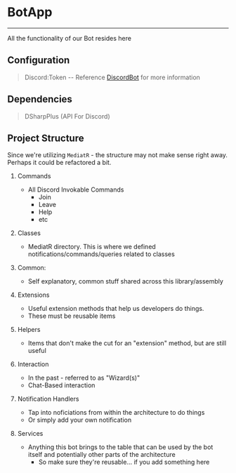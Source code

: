 ﻿# BotApp
____

All the functionality of our Bot resides here

## Configuration
> Discord:Token   -- Reference [DiscordBot](./../Web/DiscordBot.md) for more information

## Dependencies
> DSharpPlus (API For Discord)

## Project Structure
Since we're utilizing `MediatR` - the structure may not make sense right away. Perhaps it could be refactored a bit.

1. Commands
    - All Discord Invokable Commands
        - Join
        - Leave
        - Help
        - etc
2. Classes
    - MediatR directory. This is where we defined notifications/commands/queries related to classes

3. Common:
    - Self explanatory, common stuff shared across this library/assembly

4. Extensions
    - Useful extension methods that help us developers do things.
    - These must be reusable items
   
5. Helpers
   - Items that don't make the cut for an "extension" method, but are still useful
   
6. Interaction
   - In the past - referred to as "Wizard(s)"
   - Chat-Based interaction
   
7. Notification Handlers
   - Tap into noficiations from within the architecture to do things
   - Or simply add your own notification
   
8. Services
   - Anything this bot brings to the table that can be used by the bot itself and potentially other parts of the architecture
      - So make sure they're reusable... if you add something here
